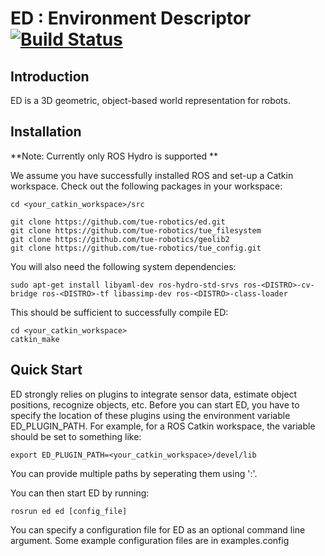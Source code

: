 ED : Environment Descriptor [![Build Status](https://travis-ci.org/tue-robotics/ed.svg?branch=master)](https://travis-ci.org/tue-robotics/ed)
======

## Introduction

ED is a 3D geometric, object-based world representation for robots.

## Installation

**Note: Currently only ROS Hydro is supported ** 

We assume you have successfully installed ROS and set-up a Catkin workspace. Check out the following packages in your workspace:

    cd <your_catkin_workspace>/src

    git clone https://github.com/tue-robotics/ed.git
    git clone https://github.com/tue-robotics/tue_filesystem
    git clone https://github.com/tue-robotics/geolib2
    git clone https://github.com/tue-robotics/tue_config.git
    
You will also need the following system dependencies:

    sudo apt-get install libyaml-dev ros-hydro-std-srvs ros-<DISTRO>-cv-bridge ros-<DISTRO>-tf libassimp-dev ros-<DISTRO>-class-loader 
    
This should be sufficient to successfully compile ED:

    cd <your_catkin_workspace>
    catkin_make
    
## Quick Start

ED strongly relies on plugins to integrate sensor data, estimate object positions, recognize objects, etc. Before you can start ED, you have to specify the location of these plugins using the environment variable ED_PLUGIN_PATH. For example, for a ROS Catkin workspace, the variable should be set to something like:

    export ED_PLUGIN_PATH=<your_catkin_workspace>/devel/lib
    
You can provide multiple paths by seperating them using ':'.

You can then start ED by running:

    rosrun ed ed [config_file]
    
You can specify a configuration file for ED as an optional command line argument. Some example configuration files are in examples.config
